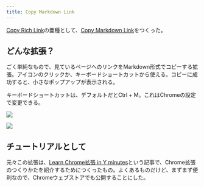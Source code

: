 ```yaml
---
title: Copy Markdown Link
---
```

[Copy Rich Link](https://chrome.google.com/webstore/detail/copy-rich-link/hikiamlgpdcabppakpmemaofmkgknpea)の亜種として、[Copy Markdown Link](https://chrome.google.com/webstore/detail/copy-markdown-link/gkceaaphhbeanfciglgpffnncfpipjpa)をつくった。

どんな拡張？
------

ごく単純なもので、見ているページへのリンクをMarkdown形式でコピーする拡張。アイコンのクリックか、キーボードショートカットから使える。コピーに成功すると、小さなポップアップが表示される。

キーボードショートカットは、デフォルトだとCtrl + M。これはChromeの設定で変更できる。

![](https://lh6.googleusercontent.com/4s4zcgvol4hrpBQphCXmUmMZ3sN0slhxr4svl1eKk1SZ7XchMyUXytgvB_8fw7CcD7OiCWOUxsywioSwY7-X7BQOTR8yBXLmr3BoSeREvRd0Ot-bxXIB975vGAhLkjxcxhdqlmlL4H92W6NVgfFvAY7_hxa0btKe0XbGU2mC9pZ8J27M4KBWPbLKaljS)

![](https://lh4.googleusercontent.com/okvRil3GN0Z1xibAO_eKqcgrD-TORRC4r2bWtFXztzigq3n1tCgS9v8C-mNyKXfdC5k7fkB9d8K32EdDcFAWxTaxg7B3bUOsKVIF-Y3OMdDsEuYDD0R_hOD-0Q7NtoPRDf5GISgJCWmYa6uZsqum-Naw9xqyZxYq5qhLRKzhZPeRdnSBqCWFKNIPN36D)

チュートリアルとして
----------

元々この拡張は、[Learn Chrome拡張 in Y minutes](https://r7kamura.com/articles/2022-05-18-learn-chrome-extention-in-y-minutes)という記事で、Chrome拡張のつくりかたを紹介するためにつくったもの。よくあるものだけど、まずまず便利なので、Chromeウェブストアでも公開することにした。
